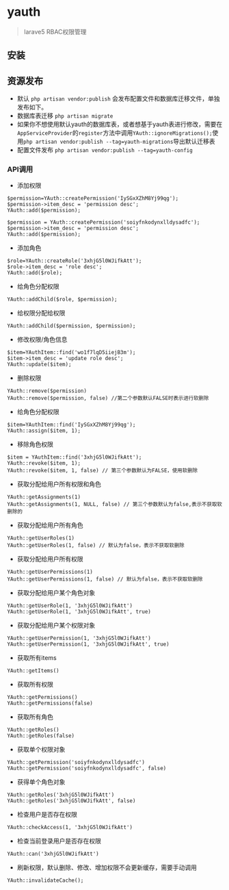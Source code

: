 # yauth 
> larave5 RBAC权限管理

## 安装
    

## 资源发布
- 默认 `php artisan vendor:publish` 会发布配置文件和数据库迁移文件，单独发布如下。
- 数据库表迁移 `php artisan migrate`
- 如果你不想使用默认yauth的数据库表，或者想基于yauth表进行修改，需要在`AppServiceProvider`的`register`方法中调用`YAuth::ignoreMigrations();`使用`php artisan vendor:publish --tag=yauth-migrations`导出默认迁移表
- 配置文件发布 `php artisan vendor:publish --tag=yauth-config`

### API调用
- 添加权限
```
$permission=YAuth::createPermission('IySGxXZhM8Yj99qg');
$permission->item_desc = 'permission desc';
YAuth::add($permission);

$permission = YAuth::createPermission('soiyfnkodynxlldysadfc');
$permission->item_desc = 'permission desc';
YAuth::add($permission);
```
- 添加角色
```
$role=YAuth::createRole('3xhjG5l0WJifkAtt');
$role->item_desc = 'role desc';
YAuth::add($role);
```
- 给角色分配权限
```
YAuth::addChild($role, $permission);
```
- 给权限分配给权限
```
YAuth::addChild($permission, $permission);
```
- 修改权限/角色信息
```
$item=YAuthItem::find('wo1f7lqD5iiejB3m');
$item->item_desc = 'update role desc';
YAuth::update($item);
```
- 删除权限
```
YAuth::remove($permission)
YAuth::remove($permission, false) //第二个参数默认FALSE时表示进行软删除
```
- 给角色分配权限
```
$item=YAuthItem::find('IySGxXZhM8Yj99qg');
YAuth::assign($item, 1);
```
- 移除角色权限
```
$item = YAuthItem::find('3xhjG5l0WJifkAtt');
YAuth::revoke($item, 1);
YAuth::revoke($item, 1, false) // 第三个参数默认为FALSE，使用软删除
```
- 获取分配给用户所有权限和角色
```
YAuth::getAssignments(1)
YAuth::getAssignments(1, NULL, false) // 第三个参数默认为false,表示不获取软删除的
```
- 获取分配给用户所有角色
```
YAuth::getUserRoles(1)
YAuth::getUserRoles(1, false) // 默认为false，表示不获取软删除
```
- 获取分配给用户所有权限
```
YAuth::getUserPermissions(1)
YAuth::getUserPermissions(1, false) // 默认为false，表示不获取软删除
```
- 获取分配给用户某个角色对象
```
YAuth::getUserRole(1, '3xhjG5l0WJifkAtt')
YAuth::getUserRole(1, '3xhjG5l0WJifkAtt', true)
```
- 获取分配给用户某个权限对象
```
YAuth::getUserPermission(1, '3xhjG5l0WJifkAtt')
YAuth::getUserPermission(1, '3xhjG5l0WJifkAtt', true)
```
- 获取所有items
```
YAuth::getItems()
```
- 获取所有权限
```
YAuth::getPermissions()
YAuth::getPermissions(false)
```
- 获取所有角色
```
YAuth::getRoles()
YAuth::getRoles(false)
```
- 获取单个权限对象
```
YAuth::getPermission('soiyfnkodynxlldysadfc')
YAuth::getPermission('soiyfnkodynxlldysadfc', false)
```
- 获得单个角色对象
```
YAuth::getRoles('3xhjG5l0WJifkAtt')
YAuth::getRoles('3xhjG5l0WJifkAtt', false)
```
- 检查用户是否存在权限
```
YAuth::checkAccess(1, '3xhjG5l0WJifkAtt')
```
- 检查当前登录用户是否存在权限
```
YAuth::can('3xhjG5l0WJifkAtt')
```
- 刷新权限，默认删除、修改、增加权限不会更新缓存，需要手动调用
```
YAuth::invalidateCache();
```
